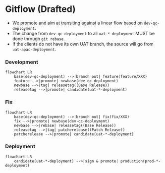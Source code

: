 # Gitflow (Drafted)

- We promote and aim at transiting against a linear flow based on `dev-qc-deployment`.
- The change from `dev-qc-deployment` to all `uat-*-deployment` MUST be done through `git rebase`.
- If the clients do not have its own UAT branch, the source will go from `uat-apac-deployment`.

### Development

```mermaid
flowchart LR
    base(dev-qc-deployment) -->|branch out| feature(feature/XXX)
    feature -->|promote| newbase(dev-qc-deployment)
    newbase -->|tag| releasetag((Base Release))
    releasetag -->|promote| candidate(uat-*-deployment)
```

### Fix
```mermaid
flowchart LR
    base(dev-qc-deployment) -->|branch out| fix(fix/XXX)
    fix -->|promote| newbase(dev-qc-deployment)
    newbase -->|rebase| releasetag((Base Release))
    releasetag -->|tag| patcherelease((Patch Release))
    patcherelease -->|promote| candidate(uat-*-deployment)
```

### Deployment
```mermaid
flowchart LR
    candidate(uat-*-deployment) -->|sign & promote| production(prod-*-deployment)
```
